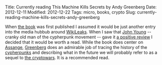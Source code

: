 Title: Currently reading This Machine Kills Secrets by Andy Greenberg
Date: 2012-12-11
Modified: 2012-12-22
Tags: micro, books, crypto
Slug: currently-reading-machine-kills-secrets-andy-greenberg

When [the book](http://www.amazon.com/This-Machine-Kills-Secrets-WikiLeakers/dp/0525953205) was first published I assumed it would be just another entry into the media hubbub around [WikiLeaks](http://wikileaks.org/). When I saw that [John Young](http://cryptome.org/) -- cranky old man of the cypherpunk movement -- gave it [a positive review](http://www.amazon.com/review/R6ZIEYW08RO13/) I decided that it would be worth a read. While the book does center on [Assange](https://en.wikipedia.org/wiki/Julian_Assange), [Greenberg](http://blogs.forbes.com/andygreenberg/) does an admirable job of tracing the history of the [cypherpunks](https://en.wikipedia.org/wiki/Cypherpunk) and describing what in the future we will probably refer to as a sequel to [the cryptowars](http://www.amazon.com/Crypto-Rebels-Government-Privacy-Digital/dp/0140244328). It is a recommended read.
